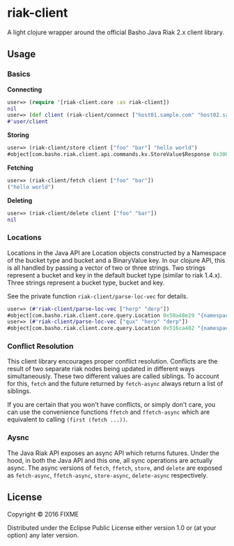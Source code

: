 # riak-client

A light clojure wrapper around the official Basho Java Riak 2.x client library.

## Usage

### Basics

**Connecting**
```clojure
user=> (require '[riak-client.core :as riak-client])
nil
user=> (def client (riak-client/connect ["host01.sample.com" "host02.sample.com" "host03.sample.com"]))
#'user/client
```

**Storing**
```clojure
user=> (riak-client/store client ["foo" "bar"] "hello world")
#object[com.basho.riak.client.api.commands.kv.StoreValue$Response 0x3000447e "{location: {namespace: {type: default, bucket: foo}, key: bar}, values: []}"]
```

**Fetching**
```clojure
user=> (riak-client/fetch client ["foo" "bar"])
("hello world")
```

**Deleting**
```clojure
user=> (riak-client/delete client ["foo" "bar"])
nil
```

### Locations

Locations in the Java API are Location objects constructed by a Namespace of the 
bucket type and bucket and a BinaryValue key. In our clojure API, this is all
handled by passing a vector of two or three strings. Two strings represent a
bucket and key in the default bucket type (similar to riak 1.4.x). Three strings
represent a bucket type, bucket and key.

See the private function `riak-client/parse-loc-vec` for details.

```clojure
user=> (#'riak-client/parse-loc-vec ["herp" "derp"])
#object[com.basho.riak.client.core.query.Location 0x50a48e29 "{namespace: {type: default, bucket: herp}, key: derp}"]
user=> (#'riak-client/parse-loc-vec ["qux" "herp" "derp"])
#object[com.basho.riak.client.core.query.Location 0x516ca402 "{namespace: {type: qux, bucket: herp}, key: derp}"]
```


### Conflict Resolution

This client library encourages proper conflict resolution. Conflicts are the
result of two separate riak nodes being updated in different ways 
simultaneously. These two different values are called siblings. To account for
this, `fetch` and the future returned by `fetch-async` always return a list of
siblings.

If you are certain that you won't have conflicts, or simply don't care, you can
use the convenience functions `ffetch` and `ffetch-async` which are equivalent
to calling `(first (fetch ...))`.


### Aysnc

The Java Riak API exposes an async API which returns futures. Under the hood, in
both the Java API and this one, all sync operations are actually async. The
async versions of `fetch`, `ffetch`, `store`, and `delete` are exposed as
`fetch-async`, `ffetch-async`, `store-async`, `delete-async` respectively.


## License

Copyright © 2016 FIXME

Distributed under the Eclipse Public License either version 1.0 or (at
your option) any later version.
